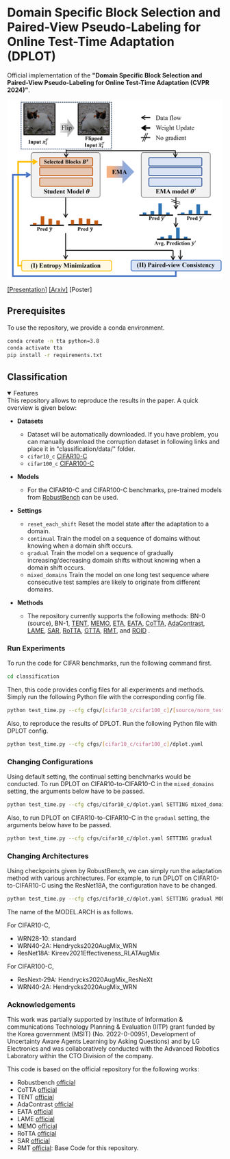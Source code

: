 # Domain Specific Block Selection and Paired-View Pseudo-Labeling for Online Test-Time Adaptation (DPLOT)
Official implementation of the **"Domain Specific Block Selection and Paired-View Pseudo-Labeling for Online Test-Time Adaptation (CVPR 2024)"**.

![concept.png](/figure/method.png)

[[Presentation]](https://youtu.be/iDVgSxJkAsY?si=N54yHcHfeEF22sIN) [[Arxiv]](https://arxiv.org/abs/2404.10966) [Poster]

## Prerequisites
To use the repository, we provide a conda environment.
```bash
conda create -n tta python=3.8
conda activate tta 
pip install -r requirements.txt
```

## Classification

<details open>
<summary>Features</summary>
This repository allows to reproduce the results in the paper. A quick overview is given below:

- **Datasets**
  - Dataset will be automatically downloaded. If you have problem, you can manually download the corruption dataset in following links and place it in "classification/data/" folder.
  - `cifar10_c` [CIFAR10-C](https://zenodo.org/record/2535967#.ZBiI7NDMKUk)
  - `cifar100_c` [CIFAR100-C](https://zenodo.org/record/3555552#.ZBiJA9DMKUk)

- **Models**
  - For the CIFAR10-C and CIFAR100-C benchmarks, pre-trained models from [RobustBench](https://github.com/RobustBench/robustbench) can be used.
  
- **Settings**
  - `reset_each_shift` Reset the model state after the adaptation to a domain.
  - `continual` Train the model on a sequence of domains without knowing when a domain shift occurs.
  - `gradual` Train the model on a sequence of gradually increasing/decreasing domain shifts without knowing when a domain shift occurs.
  - `mixed_domains` Train the model on one long test sequence where consecutive test samples are likely to originate from different domains.

- **Methods**
  - The repository currently supports the following methods: BN-0 (source), BN-1, [TENT](https://openreview.net/pdf?id=uXl3bZLkr3c),
  [MEMO](https://openreview.net/pdf?id=vn74m_tWu8O), [ETA](https://arxiv.org/abs/2204.02610), [EATA](https://arxiv.org/abs/2204.02610),
  [CoTTA](https://arxiv.org/abs/2203.13591), [AdaContrast](https://arxiv.org/abs/2204.10377), [LAME](https://arxiv.org/abs/2201.05718), 
  [SAR](https://arxiv.org/pdf/2302.12400.pdf), [RoTTA](https://arxiv.org/pdf/2303.13899.pdf),
  [GTTA](https://arxiv.org/abs/2208.07736), [RMT](https://arxiv.org/abs/2211.13081), and [ROID](https://arxiv.org/abs/2306.00650) .


</details>

### Run Experiments
To run the code for CIFAR benchmarks, run the following command first.
```bash
cd classification
```

Then, this code provides config files for all experiments and methods. Simply run the following Python file with the corresponding config file.
```bash
python test_time.py --cfg cfgs/[cifar10_c/cifar100_c]/[source/norm_test/tent/memo/eata/cotta/adacontrast/lame/sar/rotta/rmt/roid/dplot].yaml
```

Also, to reproduce the results of DPLOT. Run the following Python file with DPLOT config.
```bash
python test_time.py --cfg cfgs/[cifar10_c/cifar100_c]/dplot.yaml
```


### Changing Configurations
Using default setting, the continual setting benchmarks would be conducted. To run DPLOT on CIFAR10-to-CIFAR10-C in the `mixed_domains` setting, the arguments below have to be passed. 
```bash
python test_time.py --cfg cfgs/cifar10_c/dplot.yaml SETTING mixed_domains
```

Also, to run DPLOT on CIFAR10-to-CIFAR10-C in the `gradual` setting, the arguments below have to be passed. 
```bash
python test_time.py --cfg cfgs/cifar10_c/dplot.yaml SETTING gradual
```

### Changing Architectures
Using checkpoints given by RobustBench, we can simply run the adaptation method with various architectures. For example, to run DPLOT on CIFAR10-to-CIFAR10-C using the ResNet18A, the configuration have to be changed. 
```bash
python test_time.py --cfg cfgs/cifar10_c/dplot.yaml SETTING gradual MODEL.ARCH Kireev2021Effectiveness_RLATAugMix
```

The name of the MODEL.ARCH is as follows.

For CIFAR10-C,
- WRN28-10: standard
- WRN40-2A: Hendrycks2020AugMix_WRN
- ResNet18A: Kireev2021Effectiveness_RLATAugMix

For CIFAR100-C,
- ResNext-29A: Hendrycks2020AugMix_ResNeXt
- WRN40-2A: Hendrycks2020AugMix_WRN


### Acknowledgements
This work was partially supported by Institute of Information \& communications Technology Planning \& Evaluation (IITP) grant funded by the Korea government (MSIT) (No. 2022-0-00951, Development of Uncertainty Aware Agents Learning by Asking Questions) and by LG Electronics and was collaboratively conducted with the Advanced Robotics Laboratory within the CTO Division of the company.

This code is based on the official repository for the following works:

+ Robustbench [official](https://github.com/RobustBench/robustbench)
+ CoTTA [official](https://github.com/qinenergy/cotta)
+ TENT [official](https://github.com/DequanWang/tent)
+ AdaContrast [official](https://github.com/DianCh/AdaContrast)
+ EATA [official](https://github.com/mr-eggplant/EATA)
+ LAME [official](https://github.com/fiveai/LAME)
+ MEMO [official](https://github.com/zhangmarvin/memo)
+ RoTTA [official](https://github.com/BIT-DA/RoTTA)
+ SAR [official](https://github.com/mr-eggplant/SAR)
+ RMT [official](https://github.com/mariodoebler/test-time-adaptation): Base Code for this repository.

